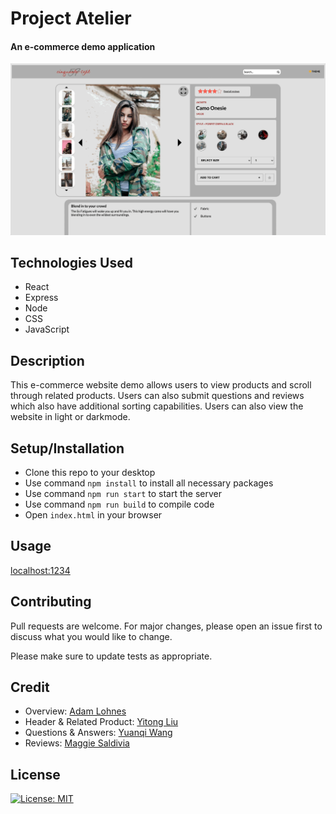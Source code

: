 # Project Atelier

#### An e-commerce demo application
<img src="atelier.gif" />

## Technologies Used
 * React
 * Express
 * Node
 * CSS
 * JavaScript

## Description

This e-commerce website demo allows users to view products and scroll through related products. Users can also submit questions and reviews which also have additional sorting capabilities. Users can also view the website in light or darkmode. 

## Setup/Installation

- Clone this repo to your desktop
- Use command `npm install` to install all necessary packages
- Use command `npm run start` to start the server
- Use command `npm run build` to compile code
- Open `index.html` in your browser

## Usage

[localhost:1234](localhost:1234)

## Contributing

Pull requests are welcome. For major changes, please open an issue first to discuss what you would like to change.

Please make sure to update tests as appropriate.

## Credit

- Overview: [Adam Lohnes](https://github.com/adam-lohnes)
- Header & Related Product: [Yitong Liu](https://github.com/lyt414)
- Questions & Answers: [Yuanqi Wang](https://github.com/yuanqiwang)
- Reviews: [Maggie Saldivia](https://github.com/Maggie-Mango)

## License

[![License: MIT](https://img.shields.io/badge/License-MIT-yellow.svg)](https://opensource.org/licenses/MIT)
